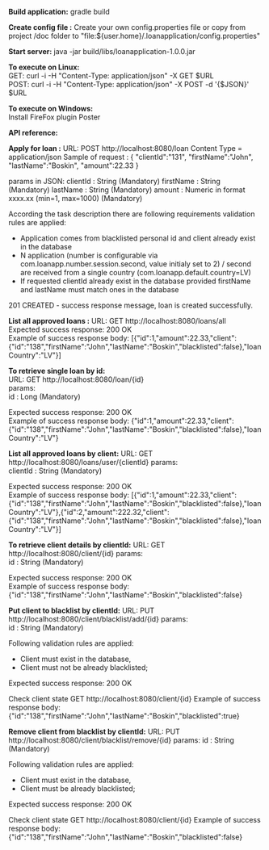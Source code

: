 <b>Build application:</b>
gradle build

<b>Create config file :</b>
Create your own config.properties file or copy from project /doc folder to "file:${user.home}/.loanapplication/config.properties"

<b>Start server:</b>
java -jar build/libs/loanapplication-1.0.0.jar

<b>To execute on Linux:</b>  
GET: curl -i -H "Content-Type: application/json" -X GET $URL  
POST: curl -i -H "Content-Type: application/json" -X POST -d '{$JSON}' $URL  

<b>To execute on Windows:</b>  
Install FireFox plugin Poster

<b>API reference:</b>  

**Apply for loan :**
URL: POST http://localhost:8080/loan
Content Type = application/json
Sample of request :
{  "clientId":"131",
   "firstName":"John",
   "lastName":"Boskin",
   "amount":22.33
}

params in JSON: 
clientId : String (Mandatory)
firstName : String (Mandatory)
lastName : String (Mandatory)
amount : Numeric in format xxxx.xx (min=1, max=1000) (Mandatory)   

According the task description there are following requirements validation rules are applied:
  - Application comes from blacklisted personal id and client already exist in the database
  - N application (number is configurable via com.loanapp.number.session.second, value initialy set to 2) / second are received from a single country (com.loanapp.default.country=LV)
  - If requested clientId already exist in the database provided firstName and lastName must match ones in the database


 201 CREATED - success response message, loan is created successfully.


**List all approved loans :**
URL: GET http://localhost:8080/loans/all  
Expected success response: 200 OK  
Example of success response body: [{"id":1,"amount":22.33,"client":{"id":"138","firstName":"John","lastName":"Boskin","blacklisted":false},"loanCountry":"LV"}]



**To retrieve single loan by id:**  
URL: GET http://localhost:8080/loan/{id}  
params:  
id : Long (Mandatory)  

Expected success response: 200 OK  
Example of success response body: {"id":1,"amount":22.33,"client":{"id":"138","firstName":"John","lastName":"Boskin","blacklisted":false},"loanCountry":"LV"}


**List all approved loans by client:**
URL: GET http://localhost:8080/loans/user/{clientId}
params:  
clientId : String (Mandatory)

Expected success response: 200 OK  
Example of success response body: [{"id":1,"amount":22.33,"client":{"id":"138","firstName":"John","lastName":"Boskin","blacklisted":false},"loanCountry":"LV"},{"id":2,"amount":222.32,"client":{"id":"138","firstName":"John","lastName":"Boskin","blacklisted":false},"loanCountry":"LV"}]


**To retrieve client details by clientId:**
URL: GET http://localhost:8080/client/{id}
params:  
id : String (Mandatory)  

Expected success response: 200 OK  
Example of success response body: {"id":"138","firstName":"John","lastName":"Boskin","blacklisted":false}


**Put client to blacklist by clientId:**
URL: PUT http://localhost:8080/client/blacklist/add/{id}
params:  
id : String (Mandatory)

Following validation rules are applied: 
  - Client must exist in the database,
  - Client must not be already blacklisted;

Expected success response: 200 OK

Check client state GET http://localhost:8080/client/{id}
Example of success response body: {"id":"138","firstName":"John","lastName":"Boskin","blacklisted":true}

**Remove client from blacklist by clientId:**
URL: PUT http://localhost:8080/client/blacklist/remove/{id}
params:
id : String (Mandatory)

Following validation rules are applied:
  - Client must exist in the database,
  - Client must be already blacklisted;

Expected success response: 200 OK

Check client state GET http://localhost:8080/client/{id}
Example of success response body: {"id":"138","firstName":"John","lastName":"Boskin","blacklisted":false}

